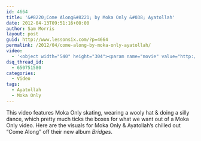 ```yaml
---
id: 4664
title: '&#8220;Come Along&#8221; by Moka Only &#038; Ayatollah'
date: 2012-04-13T09:51:16+00:00
author: Sam Morris
layout: post
guid: http://www.lessonsix.com/?p=4664
permalink: /2012/04/come-along-by-moka-only-ayatollah/
video:
  - '<object width="540" height="304"><param name="movie" value="http://www.youtube.com/v/Yq89zayQ3uA?version=3&amp;hl=en_GB"></param><param name="allowFullScreen" value="true"></param><param name="allowscriptaccess" value="always"></param><embed src="http://www.youtube.com/v/Yq89zayQ3uA?version=3&amp;hl=en_GB" type="application/x-shockwave-flash" width="540" height="304" allowscriptaccess="always" allowfullscreen="true"></embed></object>'
dsq_thread_id:
  - 650751580
categories:
  - Video
tags:
  - Ayatollah
  - Moka Only
---
```

This video features Moka Only skating, wearing a wooly hat &#038; doing a silly dance, which pretty much ticks the boxes for what we want out of a Moka Only video. Here are the visuals for Moka Only &#038; Ayatollah&#8217;s chilled out &#8220;Come Along&#8221; off their new album _Bridges_.